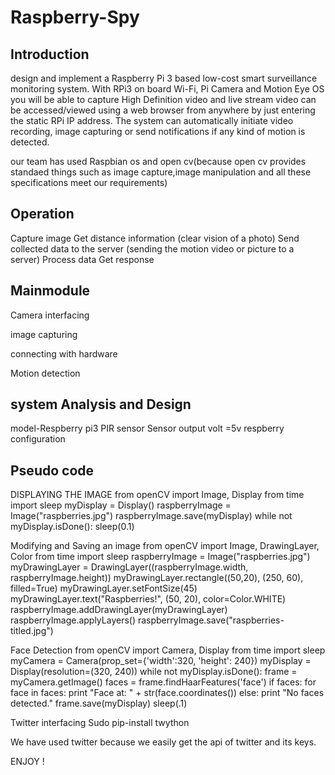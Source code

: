 # Raspberry-Spy

## Introduction

design and implement a Raspberry Pi 3 based low-cost smart surveillance monitoring system. 
With RPi3 on board Wi-Fi, Pi Camera and Motion Eye OS you will be able to capture High Definition video and live stream video can be accessed/viewed using a web browser from anywhere by just entering the static RPi IP address.
The system can automatically initiate video recording, image capturing or send notifications if any kind of motion is detected.

our team has used Raspbian os and open cv(because open cv provides standaed things such as image capture,image manipulation and all these specifications meet our requirements)

## Operation

Capture image
Get distance information (clear vision of a photo)
Send collected data to the server (sending the motion video or picture to a server)
Process data
Get response 

## Mainmodule

 Camera interfacing
 
 image capturing
 
 connecting with hardware
 
 Motion detection

## system Analysis and Design

model-Respberry pi3
PIR sensor
Sensor output volt =5v
respberry configuration

## Pseudo code

DISPLAYING THE IMAGE
from openCV import Image, Display
from time import sleep 
myDisplay = Display() 
raspberryImage = Image("raspberries.jpg") 
raspberryImage.save(myDisplay) 
while not myDisplay.isDone(): 
sleep(0.1) 

Modifying and Saving an image
from openCV import Image, DrawingLayer, Color 
from time import sleep 
raspberryImage = Image("raspberries.jpg") 
myDrawingLayer = DrawingLayer((raspberryImage.width, raspberryImage.height)) 
myDrawingLayer.rectangle((50,20), (250, 60), filled=True) 
myDrawingLayer.setFontSize(45) 
myDrawingLayer.text("Raspberries!", (50, 20), color=Color.WHITE) 
raspberryImage.addDrawingLayer(myDrawingLayer) 
raspberryImage.applyLayers() 
raspberryImage.save("raspberries-titled.jpg") 

Face Detection
from openCV import Camera, Display 
from time import sleep 
myCamera = Camera(prop_set={'width':320, 'height': 240}) 
myDisplay = Display(resolution=(320, 240)) 
while not myDisplay.isDone(): 
frame = myCamera.getImage() 
faces = frame.findHaarFeatures('face') 
if faces: 
for face in faces: 
print "Face at: " + str(face.coordinates()) 
else: 
print "No faces detected." 
           frame.save(myDisplay) 
 sleep(.1)  

Twitter interfacing
Sudo pip-install twython

We have used twitter because we easily get the api of twitter and its keys.

ENJOY !
